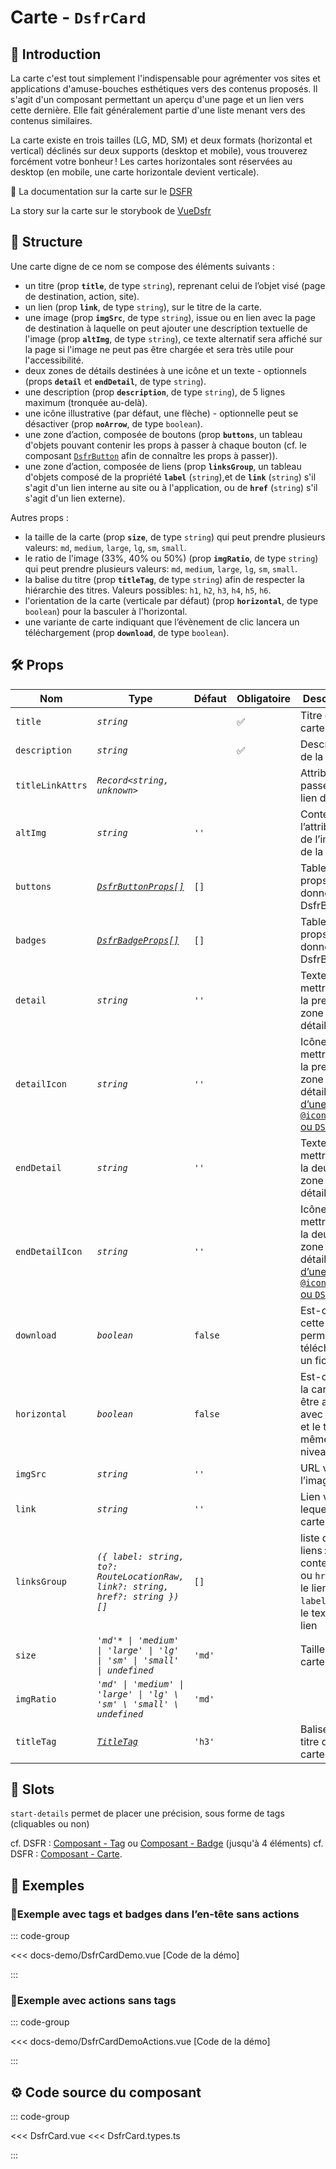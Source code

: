 # Carte - `DsfrCard`

## 🌟 Introduction

La carte c'est tout simplement l'indispensable pour agrémenter vos sites et applications d'amuse-bouches esthétiques vers des contenus proposés. Il s'agit d'un composant permettant un aperçu d'une page et un lien vers cette dernière. Elle fait généralement partie d'une liste menant vers des contenus similaires.

La carte existe en trois tailles (LG, MD, SM) et deux formats (horizontal et vertical) déclinés sur deux supports (desktop et mobile), vous trouverez forcément votre bonheur ! Les cartes horizontales sont réservées au desktop (en mobile, une carte horizontale devient verticale).

🏅 La documentation sur la carte sur le [DSFR](https://www.systeme-de-design.gouv.fr/version-courante/fr/composants/carte)

<VIcon name="vi-file-type-storybook" /> La story sur la carte sur le storybook de [VueDsfr](https://storybook.vue-ds.fr/?path=/docs/composants-dsfrcard--docs)

## 📐 Structure

Une carte digne de ce nom se compose des éléments suivants :

- un titre (prop **`title`**, de type `string`), reprenant celui de l’objet visé (page de destination, action, site).
- un lien (prop **`link`**, de type `string`), sur le titre de la carte.
- une image (prop **`imgSrc`**, de type `string`), issue ou en lien avec la page de destination à laquelle on peut ajouter une description textuelle de l'image (prop **`altImg`**, de type `string`), ce texte alternatif sera affiché sur la page si l'image ne peut pas être chargée et sera très utile pour l'accessibilité.
- deux zones de détails destinées à une icône et un texte - optionnels (props **`detail`** et **`endDetail`**, de type `string`).
- une description (prop **`description`**, de type `string`), de 5 lignes maximum (tronquée au-delà).
- une icône illustrative (par défaut, une flèche) - optionnelle peut se désactiver (prop **`noArrow`**, de type `boolean`).
- une zone d’action, composée de boutons (prop **`buttons`**, un tableau d'objets pouvant contenir les props à passer à chaque bouton (cf. le composant [`DsfrButton`](/composants/DsfrButton) afin de connaître les props à passer)).
- une zone d’action, composée de liens (prop **`linksGroup`**, un tableau d'objets composé de la propriété **`label`** (`string`),et de **`link`** (`string`) s'il s'agit d'un lien interne au site ou à l'application, ou de **`href`** (`string`) s'il s'agit d'un lien externe).

Autres props :

- la taille de la carte (prop **`size`**, de type `string`) qui peut prendre plusieurs valeurs: `md`, `medium`, `large`, `lg`, `sm`, `small`.
- le ratio de l'image (33%, 40% ou 50%) (prop **`imgRatio`**, de type `string`) qui peut prendre plusieurs valeurs: `md`, `medium`, `large`, `lg`, `sm`, `small`.
- la balise du titre (prop **`titleTag`**, de type `string`) afin de respecter la hiérarchie des titres. Valeurs possibles: `h1`, `h2`, `h3`, `h4`, `h5`, `h6`.
- l'orientation de la carte (verticale par défaut) (prop **`horizontal`**, de type `boolean`) pour la basculer à l'horizontal.
- une variante de carte indiquant que l’évènement de clic lancera un téléchargement (prop **`download`**, de type `boolean`).

## 🛠️ Props

|  Nom                   |   Type      |  Défaut         | Obligatoire        | Description |
| ---------------------- | ---------   | --------------- | ------------------ | ---- |
| `title`                | *`string`*  |                 | ✅                 | Titre de la carte |
| `description`          | *`string`*  |                 | ✅                 | Description de la carte |
| `titleLinkAttrs`       | *`Record<string, unknown>`* | |                    | Attributs à passer au lien du titre |
| `altImg`               | *`string`*  | `''`            |                    | Contenu de l’attribut `alt` de l’image de la carte |
| `buttons`              | [*`DsfrButtonProps[]`*](/types#dsfrbutton-et-dsfrbuttongroup)  | `[]`            |                    | Tableau de props à donner à DsfrButton |
| `badges`              | [*`DsfrBadgeProps[]`*](/types#dsfrbadge)  | `[]`            |                    | Tableau de props à donner à DsfrBadge |
| `detail`               | *`string`*  | `''`            |                    | Texte à mettre dans la première zone de détail |
| `detailIcon`           | *`string`*  | `''`            |                    | Icône à mettre dans la première zone de détail ([nom d’une icône `@iconify/vue` ou `DSFR`](/guide/icones)) |
| `endDetail`            | *`string`*  | `''`            |                    | Texte à mettre dans la deuxième zone de détail |
| `endDetailIcon`         | *`string`*  | `''`            |                    | Icône à mettre dans la deuxième zone de détail ([nom d’une icône `@iconify/vue` ou `DSFR`](/guide/icones)) |
| `download`             | *`boolean`* | `false`         |                    | Est-ce que cette carte permet de télécharger un fichier ? |
| `horizontal`           | *`boolean`* | `false`         |                    | Est-ce que la carte doit être affiché avec l’image et le texte au même niveau ? |
| `imgSrc`               | *`string`*  | `''`            |                    | URL vers l’image |
| `link`                 | *`string`*  | `''`            |                    | Lien vers lequel la carte pointe |
| `linksGroup`           | *`({ label: string, to?: RouteLocationRaw, link?: string, href?: string })[]`*  | `[]`            |                    | liste de liens : objet contenant `to` ou `href` pour le lien et `label` avec le texte du lien |
| `size`                 | *`'md'* \| 'medium' \| 'large' \| 'lg' \| 'sm' \| 'small' \| undefined`*  | `'md'`          |                    | Taille de la carte |
| `imgRatio`             | *`'md' \| 'medium' \| 'large' \| 'lg' \ 'sm' \ 'small' \ undefined`*  | `'md'`          |                    |
| `titleTag`             | [*`TitleTag`*](/docs/types.md#title-tag "'h1' \| 'h2' \| 'h3' \| 'h4' \| 'h5' \| 'h6'") | `'h3'`          |          | Balise du titre de la carte |

## 🧩 Slots

`start-details`  permet de placer une précision, sous forme de tags (cliquables ou non)

cf. DSFR : [Composant - Tag](https://www.systeme-de-design.gouv.fr/version-courante/fr/composants/tag) ou [Composant - Badge](https://www.systeme-de-design.gouv.fr/version-courante/fr/composants/badge) (jusqu'à 4 éléments)
cf. DSFR : [Composant - Carte](https://www.systeme-de-design.gouv.fr/version-courante/fr/composants/carte/).

## 📝 Exemples

### 📝Exemple avec tags et badges dans l’en-tête sans actions

::: code-group

<Story data-title="Démo" min-h="680px">
  <DsfrCardDemo />
</Story>

<<< docs-demo/DsfrCardDemo.vue [Code de la démo]

:::

### 📝Exemple avec actions sans tags

::: code-group

<Story data-title="Démo" min-h="720px">
  <DsfrCardDemoActions />
</Story>

<<< docs-demo/DsfrCardDemoActions.vue [Code de la démo]

:::

## ⚙️ Code source du composant

::: code-group

<<< DsfrCard.vue
<<< DsfrCard.types.ts

:::

<script setup lang="ts">
import DsfrCardDemo from './docs-demo/DsfrCardDemo.vue'
import DsfrCardDemoActions from './docs-demo/DsfrCardDemoActions.vue'
</script>
